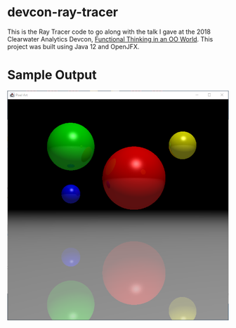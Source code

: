 # devcon-ray-tracer
This is the Ray Tracer code to go along with the talk I gave at the 2018 Clearwater Analytics Devcon, [Functional Thinking in an OO World](https://www.youtube.com/watch?v=iT0xFAxswgs). This project was built using Java 12 and OpenJFX.

# Sample Output
![Alt text](/sample-output.png?raw=true "Optional Title")
